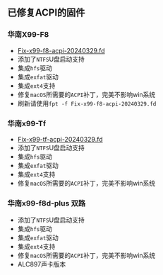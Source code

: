## 已修复ACPI的固件
### 华南X99-F8
- [Fix-x99-f8-acpi-20240329.fd](./Fix-x99-f8-acpi-20240329.fd) 
- 添加了`NTFS`U盘启动支持
- 集成`hfs`驱动
- 集成`exfat`驱动
- 集成`ext4`支持
- 修复`macOS`所需要的`ACPI`补丁，完美不影响win系统
- 刷新请使用`fpt -f Fix-x99-f8-acpi-20240329.fd`
### 华南x99-Tf
- [Fix-x99-tf-acpi-20240329.fd](./Fix-x99-tf-acpi-20240329.fd) 
- 添加了`NTFS`U盘启动支持
- 集成`hfs`驱动
- 集成`exfat`驱动
- 集成`ext4`支持
- 修复`macOS`所需要的`ACPI`补丁，完美不影响win系统
### 华南x99-f8d-plus 双路
- 添加了`NTFS`U盘启动支持
- 集成`hfs`驱动
- 集成`exfat`驱动
- 集成`ext4`支持
- 修复`macOS`所需要的`ACPI`补丁，完美不影响win系统
- ALC897声卡版本
